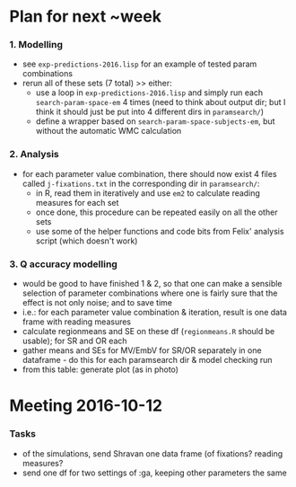# Plan for next ~week

### 1. Modelling

- see `exp-predictions-2016.lisp` for an example of tested param
  combinations
- rerun all of these sets (7 total) >> either:
    - use a loop in `exp-predictions-2016.lisp` and simply run each
      `search-param-space-em` 4 times (need to think about output dir;
      but I think it should just be put into 4 different dirs in `paramsearch/`)
    - define a wrapper based on `search-param-space-subjects-em`, but without
      the automatic WMC calculation


### 2. Analysis

- for each parameter value combination, there should now exist 4 files called
  `j-fixations.txt` in the corresponding dir in `paramsearch/`:
    - in R, read them in iteratively and use `em2` to calculate reading measures
      for each set
    - once done, this procedure can be repeated easily on all the other sets
    - use some of the helper functions and code bits from Felix' analysis script
      (which doesn't work)

### 3. Q accuracy modelling

- would be good to have finished 1 & 2, so that one can make a sensible selection
  of parameter combinations where one is fairly sure that the effect is not only
  noise; and to save time
- i.e.: for each parameter value combination & iteration, result is one data frame with reading measures
- calculate regionmeans and SE on these df (`regionmeans.R` should be usable); for SR and OR each
- gather means and SEs for MV/EmbV for SR/OR separately in one dataframe - do this for each paramsearch dir & model checking run
- from this table: generate plot (as in photo)

# Meeting 2016-10-12

### Tasks

- of the simulations, send Shravan one data frame (of fixations? reading measures?
- send one df for two settings of :ga, keeping other parameters the same


